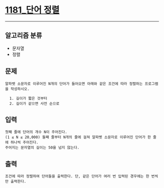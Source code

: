 # [1181_단어 정렬](https://www.acmicpc.net/problem/1181)
---
## 알고리즘 분류
* 문자열
* 정렬

## 문제
```
알파벳 소문자로 이루어진 N개의 단어가 들어오면 아래와 같은 조건에 따라 정렬하는 프로그램을 작성하시오.

  1. 길이가 짧은 것부터
  2. 길이가 같으면 사전 순으로
```

## 입력
```
첫째 줄에 단어의 개수 N이 주어진다. 
(1 ≤ N ≤ 20,000) 둘째 줄부터 N개의 줄에 걸쳐 알파벳 소문자로 이루어진 단어가 한 줄에 하나씩 주어진다. 
주어지는 문자열의 길이는 50을 넘지 않는다.
```
## 출력
```
조건에 따라 정렬하여 단어들을 출력한다. 단, 같은 단어가 여러 번 입력된 경우에는 한 번씩만 출력한다.
```

